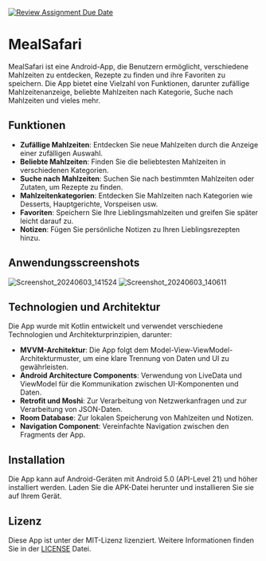 [![Review Assignment Due Date](https://classroom.github.com/assets/deadline-readme-button-24ddc0f5d75046c5622901739e7c5dd533143b0c8e959d652212380cedb1ea36.svg)](https://classroom.github.com/a/8ShhLLpa)

# MealSafari

MealSafari ist eine Android-App, die Benutzern ermöglicht, verschiedene Mahlzeiten zu entdecken, Rezepte zu finden und ihre Favoriten zu speichern. Die App bietet eine Vielzahl von Funktionen, darunter zufällige Mahlzeitenanzeige, beliebte Mahlzeiten nach Kategorie, Suche nach Mahlzeiten und vieles mehr.

## Funktionen

- **Zufällige Mahlzeiten**: Entdecken Sie neue Mahlzeiten durch die Anzeige einer zufälligen Auswahl.
- **Beliebte Mahlzeiten**: Finden Sie die beliebtesten Mahlzeiten in verschiedenen Kategorien.
- **Suche nach Mahlzeiten**: Suchen Sie nach bestimmten Mahlzeiten oder Zutaten, um Rezepte zu finden.
- **Mahlzeitenkategorien**: Entdecken Sie Mahlzeiten nach Kategorien wie Desserts, Hauptgerichte, Vorspeisen usw.
- **Favoriten**: Speichern Sie Ihre Lieblingsmahlzeiten und greifen Sie später leicht darauf zu.
- **Notizen**: Fügen Sie persönliche Notizen zu Ihren Lieblingsrezepten hinzu.

## Anwendungsscreenshots


![Screenshot_20240603_141524](https://github.com/SI-Classroom-Batch-014/batch14-abschlussprojekt-android-FerasHB/assets/152178763/fb9f3a4c-9709-4e45-aa9d-286b16d943e0)
![Screenshot_20240603_140611](https://github.com/SI-Classroom-Batch-014/batch14-abschlussprojekt-android-FerasHB/assets/152178763/06aa9cea-faa7-480a-b07e-39f2d8eeeae6)



## Technologien und Architektur

Die App wurde mit Kotlin entwickelt und verwendet verschiedene Technologien und Architekturprinzipien, darunter:

- **MVVM-Architektur**: Die App folgt dem Model-View-ViewModel-Architekturmuster, um eine klare Trennung von Daten und UI zu gewährleisten.
- **Android Architecture Components**: Verwendung von LiveData und ViewModel für die Kommunikation zwischen UI-Komponenten und Daten.
- **Retrofit und Moshi**: Zur Verarbeitung von Netzwerkanfragen und zur Verarbeitung von JSON-Daten.
- **Room Database**: Zur lokalen Speicherung von Mahlzeiten und Notizen.
- **Navigation Component**: Vereinfachte Navigation zwischen den Fragments der App.

## Installation

Die App kann auf Android-Geräten mit Android 5.0 (API-Level 21) und höher installiert werden. Laden Sie die APK-Datei herunter und installieren Sie sie auf Ihrem Gerät.


## Lizenz

Diese App ist unter der MIT-Lizenz lizenziert. Weitere Informationen finden Sie in der [LICENSE](LICENSE) Datei.

